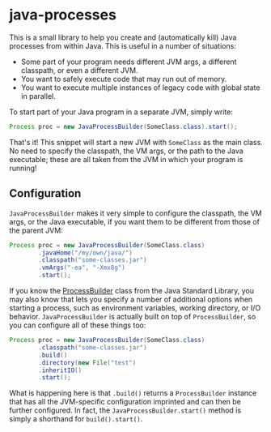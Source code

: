# java-processes

This is a small library to help you create and (automatically kill) Java processes from
within Java. This is useful in a number of situations:

* Some part of your program needs different JVM args, a different classpath, or even
  a different JVM.
* You want to safely execute code that may run out of memory.
* You want to execute multiple instances of legacy code with global state in parallel.

To start part of your Java program in a separate JVM, simply write:

```java
Process proc = new JavaProcessBuilder(SomeClass.class).start();
```

That's it! This snippet will start a new JVM with `SomeClass` as the main class. No
need to specify the classpath, the VM args, or the path to the Java executable; these
are all taken from the JVM in which your program is running!

## Configuration

`JavaProcessBuilder` makes it very simple to configure the classpath, the VM args, or
the Java executable, if you want them to be different from those of the parent JVM:

```java
Process proc = new JavaProcessBuilder(SomeClass.class)
        .javaHome("/my/own/java/")
        .classpath("some-classes.jar")
        .vmArgs("-ea", "-Xmx8g")
        .start();
```

If you know the [ProcessBuilder](https://docs.oracle.com/javase/9/docs/api/java/lang/ProcessBuilder.html)
class from the Java Standard Library, you may also know that lets you specify a number
of additional options when starting a process, such as environment variables, working
directory, or I/O behavior. `JavaProcessBuilder` is actually built on top of
`ProcessBuilder`, so you can configure all of these things too:

```java
Process proc = new JavaProcessBuilder(SomeClass.class)
        .classpath("some-classes.jar")
        .build()
        .directory(new File("test")
        .inheritIO()
        .start();
```

What is happening here is that `.build()` returns a `ProcessBuilder` instance that
has all the JVM-specific configuration imprinted and can then be further configured.
In fact, the `JavaProcessBuilder.start()` method is simply a shorthand for
`build().start()`.
